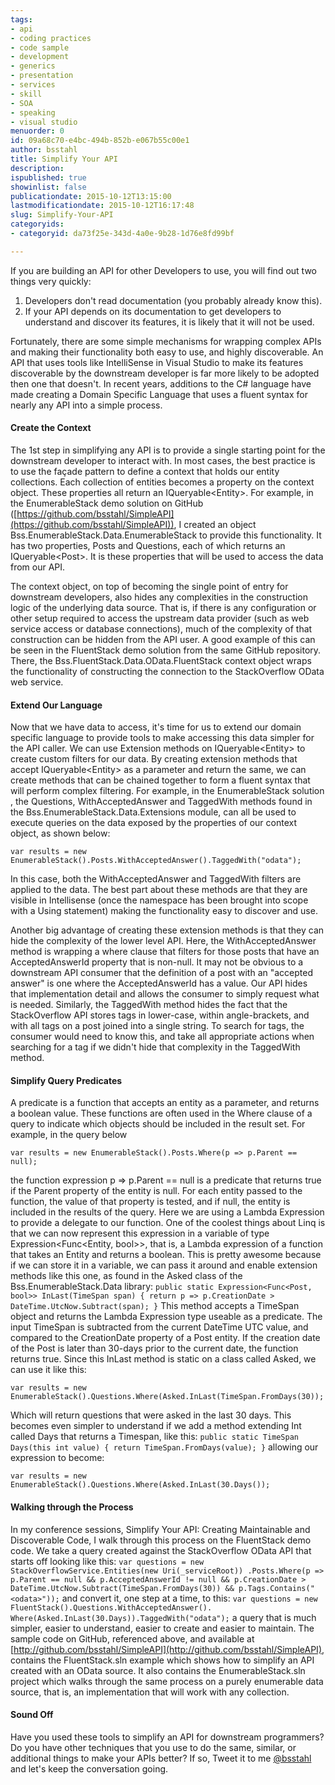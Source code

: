 ```yaml
---
tags:
- api
- coding practices
- code sample
- development
- generics
- presentation
- services
- skill
- SOA
- speaking
- visual studio
menuorder: 0
id: 09a68c70-e4bc-494b-852b-e067b55c00e1
author: bsstahl
title: Simplify Your API
description: 
ispublished: true
showinlist: false
publicationdate: 2015-10-12T13:15:00
lastmodificationdate: 2015-10-12T16:17:48
slug: Simplify-Your-API
categoryids:
- categoryid: da73f25e-343d-4a0e-9b28-1d76e8fd99bf

---
```


If you are building an API for other Developers to use, you will find out two things very quickly:

1. Developers don't read documentation (you probably already know this).
2. If your API depends on its documentation to get developers to understand and discover its features, it is likely that it will not be used.


Fortunately, there are some simple mechanisms for wrapping complex APIs and making their functionality both easy to use, and highly discoverable. An API that uses tools like IntelliSense in Visual Studio to make its features discoverable by the downstream developer is far more likely to be adopted then one that doesn't. In recent years, additions to the C# language have made creating a Domain Specific Language that uses a fluent syntax for nearly any API into a simple process.

#### Create the Context

The 1st step in simplifying any API is to provide a single starting point for the downstream developer to interact with. In most cases, the best practice is to use the façade pattern to define a context that holds our entity collections. Each collection of entities becomes a property on the context object. These properties all return an IQueryable&lt;Entity&gt;. For example, in the EnumerableStack demo solution on GitHub ([https://github.com/bsstahl/SimpleAPI](https://github.com/bsstahl/SimpleAPI)), I created an object Bss.EnumerableStack.Data.EnumerableStack to provide this functionality. It has two properties, Posts and Questions, each of which returns an IQueryable&lt;Post&gt;. It is these properties that will be used to access the data from our API.

The context object, on top of becoming the single point of entry for downstream developers, also hides any complexities in the construction logic of the underlying data source. That is, if there is any configuration or other setup required to access the upstream data provider (such as web service access or database connections), much of the complexity of that construction can be hidden from the API user. A good example of this can be seen in the FluentStack demo solution from the same GitHub repository. There, the Bss.FluentStack.Data.OData.FluentStack context object wraps the functionality of constructing the connection to the StackOverflow OData web service.

#### Extend Our Language

Now that we have data to access, it's time for us to extend our domain specific language to provide tools to make accessing this data simpler for the API caller. We can use Extension methods on IQueryable&lt;Entity&gt; to create custom filters for our data. By creating extension methods that accept IQueryable&lt;Entity&gt; as a parameter and return the same, we can create methods that can be chained together to form a fluent syntax that will perform complex filtering. For example, in the EnumerableStack solution , the Questions, WithAcceptedAnswer and TaggedWith methods found in the Bss.EnumerableStack.Data.Extensions module, can all be used to execute queries on the data exposed by the properties of our context object, as shown below:

`var results = new EnumerableStack().Posts.WithAcceptedAnswer().TaggedWith("odata");`

In this case, both the WithAcceptedAnswer and TaggedWith filters are applied to the data. The best part about these methods are that they are visible in Intellisense (once the namespace has been brought into scope with a Using statement) making the functionality easy to discover and use.

Another big advantage of creating these extension methods is that they can hide the complexity of the lower level API. Here, the WithAcceptedAnswer method is wrapping a where clause that filters for those posts that have an AcceptedAnswerId property that is non-null. It may not be obvious to a downstream API consumer that the definition of a post with an "accepted answer" is one where the AcceptedAnswerId has a value. Our API hides that implementation detail and allows the consumer to simply request what is needed. Similarly, the TaggedWith method hides the fact that the StackOverflow API stores tags in lower-case, within angle-brackets, and with all tags on a post joined into a single string. To search for tags, the consumer would need to know this, and take all appropriate actions when searching for a tag if we didn't hide that complexity in the TaggedWith method.

#### Simplify Query Predicates

A predicate is a function that accepts an entity as a parameter, and returns a boolean value. These functions are often used in the Where clause of a query to indicate which objects should be included in the result set. For example, in the query below

`var results = new EnumerableStack().Posts.Where(p => p.Parent == null);`

the function expression p =&gt; p.Parent == null is a predicate that returns true if the Parent property of the entity is null. For each entity passed to the function, the value of that property is tested, and if null, the entity is included in the results of the query. Here we are using a Lambda Expression to provide a delegate to our function. One of the coolest things about Linq is that we can now represent this expression in a variable of type Expression&lt;Func&lt;Entity, bool&gt;&gt;, that is, a Lambda expression of a function that takes an Entity and returns a boolean. This is pretty awesome because if we can store it in a variable, we can pass it around and enable extension methods like this one, as found in the Asked class of the Bss.EnumerableStack.Data library:
 `public static Expression<Func<Post, bool>> InLast(TimeSpan span)
   {
   return p => p.CreationDate > DateTime.UtcNow.Subtract(span);
   }`
This method accepts a TimeSpan object and returns the Lambda Expression type useable as a predicate. The input TimeSpan is subtracted from the current DateTime UTC value, and compared to the CreationDate property of a Post entity. If the creation date of the Post is later than 30-days prior to the current date, the function returns true. Since this InLast method is static on a class called Asked, we can use it like this:

`var results = new EnumerableStack().Questions.Where(Asked.InLast(TimeSpan.FromDays(30));`

Which will return questions that were asked in the last 30 days. This becomes even simpler to understand if we add a method extending Int called Days that returns a Timespan, like this:
`public static TimeSpan Days(this int value)
   {
   return TimeSpan.FromDays(value);
   }`
allowing our expression to become:

`var results = new EnumerableStack().Questions.Where(Asked.InLast(30.Days());`

#### Walking through the Process

In my conference sessions, Simplify Your API: Creating Maintainable and Discoverable Code, I walk through this process on the FluentStack demo code. We take a query created against the StackOverflow OData API that starts off looking like this:
`var questions = new StackOverflowService.Entities(new Uri(_serviceRoot))
   .Posts.Where(p => p.Parent == null && p.AcceptedAnswerId != null
   && p.CreationDate > DateTime.UtcNow.Subtract(TimeSpan.FromDays(30))
   && p.Tags.Contains("<odata>"));`
and convert it, one step at a time, to this:
`var questions = new FluentStack().Questions.WithAcceptedAnswer().
   Where(Asked.InLast(30.Days)).TaggedWith("odata");`
a query that is much simpler, easier to understand, easier to create and easier to maintain. The sample code on GitHub, referenced above, and available at [http://github.com/bsstahl/SimpleAPI](http://github.com/bsstahl/SimpleAPI), contains the FluentStack.sln example which shows how to simplify an API created with an OData source. It also contains the EnumerableStack.sln project which walks through the same process on a purely enumerable data source, that is, an implementation that will work with any collection.

#### Sound Off

Have you used these tools to simplify an API for downstream programmers? Do you have other techniques that you use to do the same, similar, or additional things to make your APIs better? If so, Tweet it to me [@bsstahl](http://twitter.com/bsstahl) and let's keep the conversation going.

